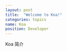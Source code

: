 ```yaml
---
layout: post
title:  "Welcome to Koa!"
categories: topics
name: Koa
position: Developer
---
```

Koa 简介